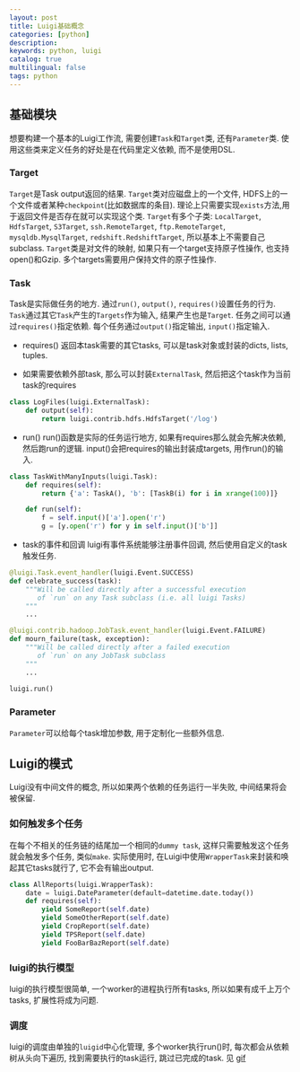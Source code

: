 ```yaml
---
layout: post
title: Luigi基础概念
categories: [python]
description: 
keywords: python, luigi
catalog: true
multilingual: false
tags: python
---
```


## 基础模块
想要构建一个基本的Luigi工作流, 需要创建`Task`和`Target`类, 还有`Parameter`类.
使用这些类来定义任务的好处是在代码里定义依赖, 而不是使用DSL.

### Target
`Target`是Task output返回的结果. `Target`类对应磁盘上的一个文件, HDFS上的一个文件或者某种`checkpoint`(比如数据库的条目). 理论上只需要实现`exists`方法,用于返回文件是否存在就可以实现这个类. `Target`有多个子类:
`LocalTarget`, `HdfsTarget`, `S3Target`, `ssh.RemoteTarget`, `ftp.RemoteTarget`, `mysqldb.MysqlTarget`, `redshift.RedshiftTarget`, 所以基本上不需要自己subclass.
`Target`类是对文件的映射, 如果只有一个target支持原子性操作, 也支持open()和Gzip. 多个targets需要用户保持文件的原子性操作.

### Task
Task是实际做任务的地方. 通过`run()`, `output()`, `requires()`设置任务的行为. `Task`通过其它`Task`产生的`Targets`作为输入, 结果产生也是`Target`.
任务之间可以通过`requires()`指定依赖.
每个任务通过`output()`指定输出, `input()`指定输入.

- requires()
返回本task需要的其它tasks, 可以是task对象或封装的dicts, lists, tuples. 

- 如果需要依赖外部task, 那么可以封装`ExternalTask`, 然后把这个task作为当前task的requires
```python
class LogFiles(luigi.ExternalTask):
    def output(self):
        return luigi.contrib.hdfs.HdfsTarget('/log')
```

- run()
run()函数是实际的任务运行地方, 如果有requires那么就会先解决依赖, 然后跑run的逻辑. input()会把requires的输出封装成targets, 用作run()的输入.
```python
class TaskWithManyInputs(luigi.Task):
    def requires(self):
        return {'a': TaskA(), 'b': [TaskB(i) for i in xrange(100)]}

    def run(self):
        f = self.input()['a'].open('r')
        g = [y.open('r') for y in self.input()['b']]
```

- task的事件和回调
luigi有事件系统能够注册事件回调, 然后使用自定义的task触发任务.
```python
@luigi.Task.event_handler(luigi.Event.SUCCESS)
def celebrate_success(task):
    """Will be called directly after a successful execution
       of `run` on any Task subclass (i.e. all luigi Tasks)
    """
    ...

@luigi.contrib.hadoop.JobTask.event_handler(luigi.Event.FAILURE)
def mourn_failure(task, exception):
    """Will be called directly after a failed execution
       of `run` on any JobTask subclass
    """
    ...
    
luigi.run()

```

### Parameter
`Parameter`可以给每个task增加参数, 用于定制化一些额外信息.

## Luigi的模式
Luigi没有中间文件的概念, 所以如果两个依赖的任务运行一半失败, 中间结果将会被保留.

### 如何触发多个任务
在每个不相关的任务链的结尾加一个相同的`dummy task`, 这样只需要触发这个任务就会触发多个任务, 类似`make`.
实际使用时, 在Luigi中使用`WrapperTask`来封装和唤起其它tasks就行了, 它不会有输出output.
```python
class AllReports(luigi.WrapperTask):
    date = luigi.DateParameter(default=datetime.date.today())
    def requires(self):
        yield SomeReport(self.date)
        yield SomeOtherReport(self.date)
        yield CropReport(self.date)
        yield TPSReport(self.date)
        yield FooBarBazReport(self.date)
```

### luigi的执行模型
luigi的执行模型很简单, 一个worker的进程执行所有tasks, 所以如果有成千上万个tasks, 扩展性将成为问题.

### 调度
luigi的调度由单独的`luigid`中心化管理, 多个worker执行run()时, 每次都会从依赖树从头向下遍历, 找到需要执行的task运行, 跳过已完成的task. 见
[gif](https://www.arashrouhani.com/luigid-basics-jun-2015/#/)

